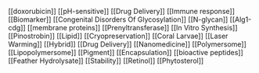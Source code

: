 [[doxorubicin]]
[[pH-sensitive]]
[[Drug Delivery]]
[[Immune response]]
[[Biomarker]]
[[Congenital Disorders Of Glycosylation]]
[[N-glycan]]
[[Alg1-cdg]]
[[membrane proteins]]
[[Prenyltransferase]]
[[In Vitro Synthesis]]
[[Pinostrobin]]
[[Lipid]]
[[Cryopreservation]]
[[Coral Larvae]]
[[Laser Warming]]
[[Hybrid]]
[[Drug Delivery]]
[[Nanomedicine]]
[[Polymersome]]
[[Lipopolymersome]]
[[Pigment]]
[[Encapsulation]]
[[bioactive peptides]]
[[Feather Hydrolysate]]
[[Stability]]
[[Retinol]]
[[Phytosterol]]
